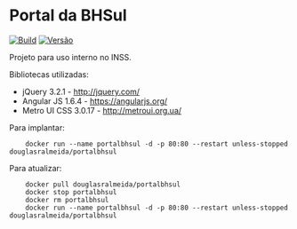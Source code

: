 # Portal da BHSul
[![Build](https://circleci.com/gh/douglasralmeida/pb.svg?style=shield)](https://circleci.com/gh/douglasralmeida/pb)
[![Versão](https://img.shields.io/github/release/douglasralmeida/pb.svg?label=versao)](https://github.com/douglasralmeida/pb/releases/latest)

Projeto para uso interno no INSS.

Bibliotecas utilizadas:
* jQuery 3.2.1 - http://jquery.com/
* Angular JS 1.6.4 - https://angularjs.org/
* Metro UI CSS 3.0.17 - http://metroui.org.ua/

Para implantar:
```
    docker run --name portalbhsul -d -p 80:80 --restart unless-stopped douglasralmeida/portalbhsul
```

Para atualizar:
```
    docker pull douglasralmeida/portalbhsul
    docker stop portalbhsul
    docker rm portalbhsul
    docker run --name portalbhsul -d -p 80:80 --restart unless-stopped douglasralmeida/portalbhsul
````